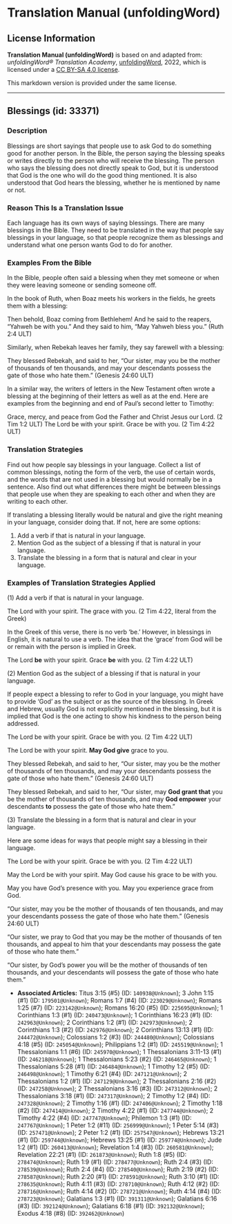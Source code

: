 # Translation Manual (unfoldingWord)

## License Information

**Translation Manual (unfoldingWord)** is based on and adapted from: _unfoldingWord® Translation Academy_, [unfoldingWord](https://unfoldingword.org/utw), 2022, which is licensed under a [CC BY-SA 4.0 license](https://creativecommons.org/licenses/by-sa/4.0/legalcode.en).

This markdown version is provided under the same license.



--------------------------------

## Blessings (id: 33371)

### Description

Blessings are short sayings that people use to ask God to do something good for another person. In the Bible, the person saying the blessing speaks or writes directly to the person who will receive the blessing. The person who says the blessing does not directly speak to God, but it is understood that God is the one who will do the good thing mentioned. It is also understood that God hears the blessing, whether he is mentioned by name or not.

### Reason This Is a Translation Issue

Each language has its own ways of saying blessings. There are many blessings in the Bible. They need to be translated in the way that people say blessings in your language, so that people recognize them as blessings and understand what one person wants God to do for another.

### Examples From the Bible

In the Bible, people often said a blessing when they met someone or when they were leaving someone or sending someone off.

In the book of Ruth, when Boaz meets his workers in the fields, he greets them with a blessing:

Then behold, Boaz coming from Bethlehem! And he said to the reapers, “Yahweh be with you.” And they said to him, “May Yahweh bless you.” (Ruth 2:4 ULT)

Similarly, when Rebekah leaves her family, they say farewell with a blessing:

They blessed Rebekah, and said to her, “Our sister, may you be the mother of thousands of ten thousands, and may your descendants possess the gate of those who hate them.” (Genesis 24:60 ULT)

In a similar way, the writers of letters in the New Testament often wrote a blessing at the beginning of their letters as well as at the end. Here are examples from the beginning and end of Paul’s second letter to Timothy:

Grace, mercy, and peace from God the Father and Christ Jesus our Lord. (2 Tim 1:2 ULT) The Lord be with your spirit. Grace be with you. (2 Tim 4:22 ULT)

### Translation Strategies

Find out how people say blessings in your language. Collect a list of common blessings, noting the form of the verb, the use of certain words, and the words that are not used in a blessing but would normally be in a sentence. Also find out what differences there might be between blessings that people use when they are speaking to each other and when they are writing to each other.

If translating a blessing literally would be natural and give the right meaning in your language, consider doing that. If not, here are some options:

1. Add a verb if that is natural in your language.
2. Mention God as the subject of a blessing if that is natural in your language.
3. Translate the blessing in a form that is natural and clear in your language.

### Examples of Translation Strategies Applied

(1\) Add a verb if that is natural in your language.

The Lord with your spirit. The grace with you. (2 Tim 4:22, literal from the Greek)

In the Greek of this verse, there is no verb ‘be.’ However, in blessings in English, it is natural to use a verb. The idea that the ‘grace’ from God will be or remain with the person is implied in Greek.

The Lord **be** with your spirit. Grace **be** with you. (2 Tim 4:22 ULT)

(2\) Mention God as the subject of a blessing if that is natural in your language.

If people expect a blessing to refer to God in your language, you might have to provide ‘God’ as the subject or as the source of the blessing. In Greek and Hebrew, usually God is not explicitly mentioned in the blessing, but it is implied that God is the one acting to show his kindness to the person being addressed.

The Lord be with your spirit. Grace be with you. (2 Tim 4:22 ULT)

The Lord be with your spirit. **May God give** grace to you.

They blessed Rebekah, and said to her, “Our sister, may you be the mother of thousands of ten thousands, and may your descendants possess the gate of those who hate them.” (Genesis 24:60 ULT)

They blessed Rebekah, and said to her, “Our sister, may **God grant that** you be the mother of thousands of ten thousands, and may **God empower** your descendants **to** possess the gate of those who hate them.”

(3\) Translate the blessing in a form that is natural and clear in your language.

Here are some ideas for ways that people might say a blessing in their language.

The Lord be with your spirit. Grace be with you. (2 Tim 4:22 ULT)

May the Lord be with your spirit. May God cause his grace to be with you.

May you have God’s presence with you. May you experience grace from God.

“Our sister, may you be the mother of thousands of ten thousands, and may your descendants possess the gate of those who hate them.” (Genesis 24:60 ULT)

“Our sister, we pray to God that you may be the mother of thousands of ten thousands, and appeal to him that your descendants may possess the gate of those who hate them.”

“Our sister, by God’s power you will be the mother of thousands of ten thousands, and your descendants will possess the gate of those who hate them.”

* **Associated Articles:** Titus 3:15 (#5) (ID: `140938@Unknown`); 3 John 1:15 (#1) (ID: `179501@Unknown`); Romans 1:7 (#4) (ID: `223029@Unknown`); Romans 1:25 (#7) (ID: `223142@Unknown`); Romans 16:20 (#5) (ID: `225695@Unknown`); 1 Corinthians 1:3 (#1) (ID: `240473@Unknown`); 1 Corinthians 16:23 (#1) (ID: `242963@Unknown`); 2 Corinthians 1:2 (#1) (ID: `242973@Unknown`); 2 Corinthians 1:3 (#2) (ID: `242976@Unknown`); 2 Corinthians 13:13 (#1) (ID: `244472@Unknown`); Colossians 1:2 (#3) (ID: `244480@Unknown`); Colossians 4:18 (#5) (ID: `245054@Unknown`); Philippians 1:2 (#1) (ID: `245519@Unknown`); 1 Thessalonians 1:1 (#6) (ID: `245970@Unknown`); 1 Thessalonians 3:11-13 (#1) (ID: `246218@Unknown`); 1 Thessalonians 5:23 (#2) (ID: `246465@Unknown`); 1 Thessalonians 5:28 (#1) (ID: `246484@Unknown`); 1 Timothy 1:2 (#5) (ID: `246498@Unknown`); 1 Timothy 6:21 (#4) (ID: `247121@Unknown`); 2 Thessalonians 1:2 (#1) (ID: `247129@Unknown`); 2 Thessalonians 2:16 (#2) (ID: `247258@Unknown`); 2 Thessalonians 3:16 (#3) (ID: `247312@Unknown`); 2 Thessalonians 3:18 (#1) (ID: `247317@Unknown`); 2 Timothy 1:2 (#4) (ID: `247328@Unknown`); 2 Timothy 1:16 (#1) (ID: `247406@Unknown`); 2 Timothy 1:18 (#2) (ID: `247414@Unknown`); 2 Timothy 4:22 (#1) (ID: `247744@Unknown`); 2 Timothy 4:22 (#4) (ID: `247747@Unknown`); Philemon 1:3 (#1) (ID: `247767@Unknown`); 1 Peter 1:2 (#11) (ID: `256999@Unknown`); 1 Peter 5:14 (#3) (ID: `257471@Unknown`); 2 Peter 1:2 (#1) (ID: `257547@Unknown`); Hebrews 13:21 (#1) (ID: `259744@Unknown`); Hebrews 13:25 (#1) (ID: `259774@Unknown`); Jude 1:2 (#1) (ID: `260413@Unknown`); Revelation 1:4 (#3) (ID: `260581@Unknown`); Revelation 22:21 (#1) (ID: `261873@Unknown`); Ruth 1:8 (#5) (ID: `278474@Unknown`); Ruth 1:9 (#1) (ID: `278477@Unknown`); Ruth 2:4 (#3) (ID: `278539@Unknown`); Ruth 2:4 (#4) (ID: `278540@Unknown`); Ruth 2:19 (#2) (ID: `278587@Unknown`); Ruth 2:20 (#1) (ID: `278591@Unknown`); Ruth 3:10 (#1) (ID: `278635@Unknown`); Ruth 4:11 (#3) (ID: `278710@Unknown`); Ruth 4:12 (#2) (ID: `278716@Unknown`); Ruth 4:14 (#2) (ID: `278721@Unknown`); Ruth 4:14 (#4) (ID: `278723@Unknown`); Galatians 1:3 (#1) (ID: `391311@Unknown`); Galatians 6:16 (#3) (ID: `392124@Unknown`); Galatians 6:18 (#1) (ID: `392132@Unknown`); Exodus 4:18 (#8) (ID: `392462@Unknown`)

